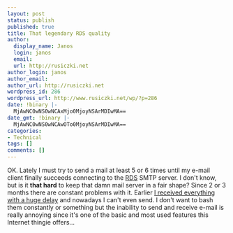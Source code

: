 ```yaml
---
layout: post
status: publish
published: true
title: That legendary RDS quality
author:
  display_name: Janos
  login: janos
  email: 
  url: http://rusiczki.net
author_login: janos
author_email: 
author_url: http://rusiczki.net
wordpress_id: 286
wordpress_url: http://www.rusiczki.net/wp/?p=286
date: !binary |-
  MjAwNC0wNS0wNCAxMjo0MjoyNSArMDIwMA==
date_gmt: !binary |-
  MjAwNC0wNS0wNCAwOTo0MjoyNSArMDIwMA==
categories:
- Technical
tags: []
comments: []
---
```

<p>OK. Lately I must try to send a mail at least 5 or 6 times until my e-mail client finally succeeds connecting to the <a href="http://www.rdsnet.ro/" title="'Premium Quality' Romanian ISP">RDS</a> SMTP server. I don't know, but is it <b>that hard</b> to keep that damn mail server in a fair shape? Since 2 or 3 months there are constant problems with it. Earlier <a href="http://www.rusiczki.net/blog/archives/2004/04/13/way_to_go_rds" title="Kitsched - Way to go RDS!">I received everything with a huge delay</a> and nowadays I can't even send. I don't want to bash them constantly or something but the inability to send and receive e-mail is really annoying since it's one of the basic and most used features this Internet thingie offers...</p>
